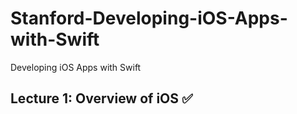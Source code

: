 # Stanford-Developing-iOS-Apps-with-Swift
Developing iOS Apps with Swift
## Lecture 1: Overview of iOS ✅
